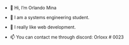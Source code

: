 - 👋 Hi, I’m Orlando Mina

- 🌱 I am a systems engineering student.

- 💞️ I really like web development.

- 📫 You can contact me through discord: Orloxx # 0023
